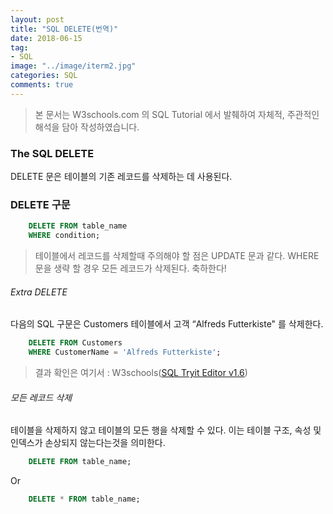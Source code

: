 ```yaml
---
layout: post
title: "SQL DELETE(번역)"
date: 2018-06-15
tag:
- SQL
image: "../image/iterm2.jpg"
categories: SQL
comments: true
---
```

> 본 문서는 W3schools.com 의 SQL Tutorial 에서 발췌하여 자체적, 주관적인 해석을 담아 작성하였습니다.  

### The SQL DELETE
DELETE 문은 테이블의 기존 레코드를 삭제하는 데 사용된다.

### DELETE 구문
```sql
	DELETE FROM table_name
	WHERE condition;
```
> 테이블에서 레코드를 삭제할때 주의해야 할 점은 UPDATE 문과 같다. WHERE 문을 생략 할 경우 모든 레코드가 삭제된다. 축하한다!  

###### Extra DELETE
다음의 SQL 구문은 Customers 테이블에서 고객 “Alfreds Futterkiste" 를 삭제한다.
```sql
	DELETE FROM Customers
	WHERE CustomerName = 'Alfreds Futterkiste';
```
> 결과 확인은 여기서 : W3schools([SQL Tryit Editor v1.6](https://www.w3schools.com/sql/trysql.asp?filename=trysql_delete))  

###### 모든 레코드 삭제
테이블을 삭제하지 않고 테이블의 모든 행을 삭제할 수 있다. 이는 테이블 구조, 속성 및 인덱스가 손상되지 않는다는것을 의미한다.
```sql
	DELETE FROM table_name;
```
Or
```sql
	DELETE * FROM table_name;
```
